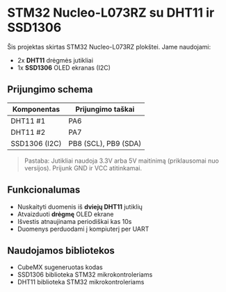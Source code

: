 # STM32 Nucleo-L073RZ su DHT11 ir SSD1306

Šis projektas skirtas STM32 Nucleo-L073RZ plokštei. Jame naudojami:

- 2x **DHT11**  drėgmės jutikliai
- 1x **SSD1306** OLED ekranas (I2C)
  
## Prijungimo schema

| Komponentas     | Prijungimo taškai     |
|-----------------|------------------------|
| DHT11 #1        | PA6                    |
| DHT11 #2        | PA7                    |
| SSD1306 (I2C)   | PB8 (SCL), PB9 (SDA)   |

> Pastaba: Jutikliai naudoja 3.3V arba 5V maitinimą (priklausomai nuo versijos). Prijunk GND ir VCC atitinkamai.

## Funkcionalumas

- Nuskaityti duomenis iš **dviejų DHT11** jutiklių
- Atvaizduoti **drėgmę** OLED ekrane
- Išvestis atnaujinama periodiškai kas 10s
- Duomenys perduodami į kompiuterį per UART
## Naudojamos bibliotekos

- CubeMX sugeneruotas kodas
- SSD1306 biblioteka STM32 mikrokontroleriams
- DHT11 biblioteka STM32 mikrokontroleriams


